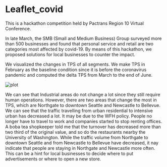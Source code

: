 # Leaflet_covid

This is a hackathon competition held by Pactrans Region 10 Virtual Conference.

In late March, the SMB (Small and Medium Business) Group surveyed more than 500 businesses and found that personal service and retail are two categories most affected by covid-19. By means of this hackathon, we proposed solutions for local businesses to counter the impact.

We visualized the changes in TPS of all segments. We make TPS in February as the baseline condition since it is before the coronavirus pandemic and computed the delta TPS from March to the end of June.

![plot](./result/delta_TPS.png)

We can see that Industrial areas do not change a lot since they still require human operations. However, there are two areas that change the most in TPS, which are Northgate to downtown Seattle and Newcastle to Bellevue. We can see that the traffic travelling from urban residential to intensive urban has decreased a lot. It may be due to the WFH policy. People no longer have to travel to work and companies started to stop renting offices. A boba tea shopkeeper told me that the turnover has decreased more than two third of the original value, and so do the restaurants nearby the University of Washington. While the traffic volume from Northgate to downtown Seattle and from Newcastle to Bellevue have decreased, it nay indicate that people are staying in Northgate and Newcastle more often. This can be a hint for local businesses to decide where to put advertisements or where to open a new store.
